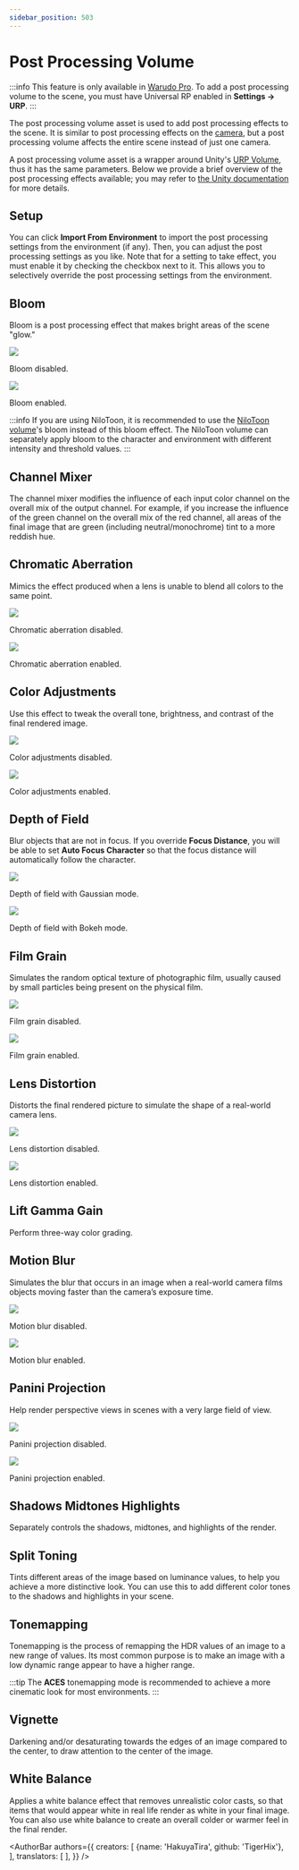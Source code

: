 ```yaml
---
sidebar_position: 503
---
```


# Post Processing Volume

:::info
This feature is only available in [Warudo Pro](../pro). To add a post processing volume to the scene, you must have Universal RP enabled in **Settings → URP**.
:::

The post processing volume asset is used to add post processing effects to the scene. It is similar to post processing effects on the [camera](camera#post-processing), but a post processing volume affects the entire scene instead of just one camera.

A post processing volume asset is a wrapper around Unity's [URP Volume](https://docs.unity3d.com/Packages/com.unity.render-pipelines.universal@17.0/manual/volumes-landing-page.html), thus it has the same parameters. Below we provide a brief overview of the post processing effects available; you may refer to [the Unity documentation](https://docs.unity3d.com/Packages/com.unity.render-pipelines.universal@17.0/manual/EffectList.html) for more details.

## Setup

You can click **Import From Environment** to import the post processing settings from the environment (if any). Then, you can adjust the post processing settings as you like. Note that for a setting to take effect, you must enable it by checking the checkbox next to it. This allows you to selectively override the post processing settings from the environment.

## Bloom

Bloom is a post processing effect that makes bright areas of the scene "glow."

![](/doc-img/bloom-off.png)
<p class="img-desc">Bloom disabled.</p>

![](/doc-img/bloom.png)
<p class="img-desc">Bloom enabled.</p>

:::info
If you are using NiloToon, it is recommended to use the [NiloToon volume](nilotoon-volume)'s bloom instead of this bloom effect. The NiloToon volume can separately apply bloom to the character and environment with different intensity and threshold values.
:::

## Channel Mixer

The channel mixer modifies the influence of each input color channel on the overall mix of the output channel. For example, if you increase the influence of the green channel on the overall mix of the red channel, all areas of the final image that are green (including neutral/monochrome) tint to a more reddish hue.

## Chromatic Aberration

Mimics the effect produced when a lens is unable to blend all colors to the same point.

![](/doc-img/chromatic-aberration-off.png)
<p class="img-desc">Chromatic aberration disabled.</p>

![](/doc-img/chromatic-aberration.png)
<p class="img-desc">Chromatic aberration enabled.</p>

## Color Adjustments

Use this effect to tweak the overall tone, brightness, and contrast of the final rendered image.

![](/doc-img/color-adjustments-off.png)
<p class="img-desc">Color adjustments disabled.</p>

![](/doc-img/color-adjustments.png)
<p class="img-desc">Color adjustments enabled.</p>

## Depth of Field

Blur objects that are not in focus. If you override **Focus Distance**, you will be able to set **Auto Focus Character** so that the focus distance will automatically follow the character.

![](/doc-img/dof-gaussian.png)
<p class="img-desc">Depth of field with Gaussian mode.</p>

![](/doc-img/dof-bokeh.png)
<p class="img-desc">Depth of field with Bokeh mode.</p>

## Film Grain

Simulates the random optical texture of photographic film, usually caused by small particles being present on the physical film.

![](/doc-img/film-grain-off.png)
<p class="img-desc">Film grain disabled.</p>

![](/doc-img/film-grain.png)
<p class="img-desc">Film grain enabled.</p>

## Lens Distortion

Distorts the final rendered picture to simulate the shape of a real-world camera lens.

![](/doc-img/lens-distortion-off.png)
<p class="img-desc">Lens distortion disabled.</p>

![](/doc-img/lens-distortion.png)
<p class="img-desc">Lens distortion enabled.</p>

## Lift Gamma Gain

Perform three-way color grading. 

## Motion Blur

Simulates the blur that occurs in an image when a real-world camera films objects moving faster than the camera’s exposure time.

![](/doc-img/motion-blur-off.png)
<p class="img-desc">Motion blur disabled.</p>

![](/doc-img/motion-blur.png)
<p class="img-desc">Motion blur enabled.</p>

## Panini Projection

Help render perspective views in scenes with a very large field of view. 

![](/doc-img/panini-off.png)
<p class="img-desc">Panini projection disabled.</p>

![](/doc-img/panini.png)
<p class="img-desc">Panini projection enabled.</p>

## Shadows Midtones Highlights

Separately controls the shadows, midtones, and highlights of the render.

## Split Toning

Tints different areas of the image based on luminance values, to help you achieve a more distinctive look. You can use this to add different color tones to the shadows and highlights in your scene.

## Tonemapping

Tonemapping is the process of remapping the HDR values of an image to a new range of values. Its most common purpose is to make an image with a low dynamic range appear to have a higher range.

:::tip
The **ACES** tonemapping mode is recommended to achieve a more cinematic look for most environments.
:::

## Vignette

Darkening and/or desaturating towards the edges of an image compared to the center, to draw attention to the center of the image.

## White Balance

Applies a white balance effect that removes unrealistic color casts, so that items that would appear white in real life render as white in your final image. You can also use white balance to create an overall colder or warmer feel in the final render.

<AuthorBar authors={{
  creators: [
    {name: 'HakuyaTira', github: 'TigerHix'},
  ],
  translators: [
  ],
}} />
